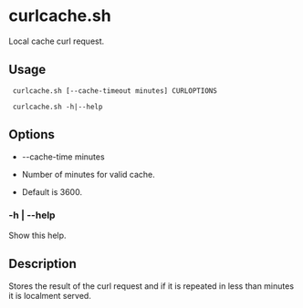 # curlcache.sh
Local cache curl request.

## Usage
```
 curlcache.sh [--cache-timeout minutes] CURLOPTIONS
```

```
 curlcache.sh -h|--help
```


## Options
*  --cache-time minutes 

*  Number of minutes for valid cache. 

*  Default is 3600.

### -h | --help
Show this help.



## Description
Stores the result of the curl request and if it is repeated in less than minutes it is localment served.




